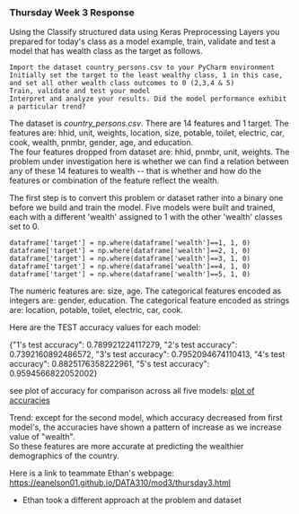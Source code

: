 ### Thursday Week 3 Response
Using the Classify structured data using Keras Preprocessing Layers you prepared for today's 
class as a model example, train, validate and test a model that has wealth class as the target as follows.

    Import the dataset country_persons.csv to your PyCharm environment
    Initially set the target to the least wealthy class, 1 in this case, and set all other wealth class outcomes to 0 (2,3,4 & 5)
    Train, validate and test your model
    Interpret and analyze your results. Did the model performance exhibit a particular trend?

The dataset is *country_persons.csv*.  There are 14 features and 1 target.  The features are:
hhid, unit, weights, location, size, potable, toilet, electric, car, cook, wealth, pnmbr, gender, age, and education.  
The four features dropped from dataset are: hhid, pnmbr, unit, weights.  The problem under investigation here is whether we can 
find a relation between any of these 14 features to wealth -- that is whether and how do the features or combination of the feature reflect the wealth.

The first step is to convert this problem or dataset rather into a binary one before we
build and train the model.  Five models were built and trained, each with a different 'wealth' assigned to 1 with the other 'wealth' classes
set to 0.

    dataframe['target'] = np.where(dataframe['wealth']==1, 1, 0) 
    dataframe['target'] = np.where(dataframe['wealth']==2, 1, 0) 
    dataframe['target'] = np.where(dataframe['wealth']==3, 1, 0) 
    dataframe['target'] = np.where(dataframe['wealth']==4, 1, 0) 
    dataframe['target'] = np.where(dataframe['wealth']==5, 1, 0)

The numeric features are: size, age.  The categorical features encoded as integers are: gender, education.
The categorical feature encoded as strings are: location, potable, toilet, electric, car, cook.



Here are the TEST accuracy values for each model: 

{"1's test accuracy": 0.789921224117279, "2's test accuracy": 0.7392160892486572, "3's test accuracy": 0.7952094674110413, 
"4's test accuracy": 0.8825176358222961, "5's test accuracy": 0.9594566822052002}

see plot of accuracy for comparison across all five models: [plot of accuracies](thur3_images.md)

Trend: except for the second model, which accuracy decreased from first model's, the accuracies have shown
a pattern of increase as we increase value of "wealth".  
So these features are more accurate at predicting the wealthier demographics of the country.

Here is a link to teammate Ethan's webpage: https://eanelson01.github.io/DATA310/mod3/thursday3.html
- Ethan took a different approach at the problem and dataset








